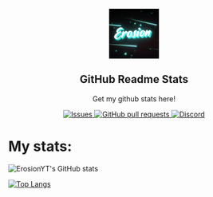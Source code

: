 <p align="center">
 <img width="100px" src="https://github.com/ErosionYT/ErosionYT/blob/master/logo.png" align="center" alt="GitHub Readme Stats" />
 <h2 align="center">GitHub Readme Stats</h2>
 <p align="center">Get my github stats here!</p>
</p>
<p align="center">
    <a href="https://github.com/ErosionYT/Easy-Gamemode">
      <img alt="Issues" src="https://img.shields.io/github/issues/ErosionYT/github-readme-stats?color=0088ff" />
    </a>
    <a href="https://github.com/ErosionYT/Easy-Gamemode">
      <img alt="GitHub pull requests" src="https://img.shields.io/github/issues-pr/ErosionYT/github-readme-stats?color=0088ff" />
    </a>
  <a href="https://discord.gg/EawuF4BPU7">
      <img alt="Discord" src="https://img.shields.io/discord/330850307607363585?logo=discord" />
    </a>


# My stats:

![ErosionYT's GitHub stats](https://github-readme-stats.vercel.app/api?username=ErosionYT&show_icons=true&theme=tokyonight)
  
[![Top Langs](https://github-readme-stats.vercel.app/api/top-langs/?username=ErosionYT)](https://github.com/ErosionYT/github-readme-stats)
